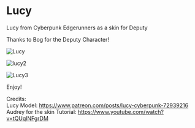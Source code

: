 # Lucy
Lucy from Cyberpunk Edgerunners as a skin for Deputy

Thanks to Bog for the Deputy Character!

![Lucy](https://github.com/user-attachments/assets/12182dd8-e770-414c-8b24-e871126c720b)

![lucy2](https://github.com/user-attachments/assets/bd4b384c-761a-491c-8b39-88d165cbd58e)

![Lucy3](https://github.com/user-attachments/assets/bd57fa53-38ca-45c1-a530-fae0c9868c20)

Enjoy!

Credits: <br />
Lucy Model: https://www.patreon.com/posts/lucy-cyberpunk-72939216 <br />
Audrey for the skin Tutorial: https://www.youtube.com/watch?v=tQUqlNFgrDM <br />
